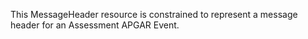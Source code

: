 This MessageHeader resource is constrained to represent a message header for an Assessment APGAR Event.